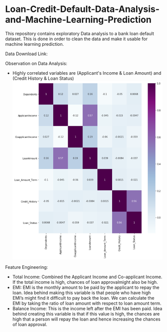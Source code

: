 # Loan-Credit-Default-Data-Analysis-and-Machine-Learning-Prediction
This repository contains exploratory Data analysis to a bank loan default dataset. This is done in order to clean the data and make it usable for machine learning prediction.

Data Download Link: 

Observation on Data Analysis: 
- Highly correlated variables are (Applicant's Income & Loan Amount) and (Credit History & Loan Status)
![alt text](https://github.com/azlaanmsamad/Loan-Credit-Default-Data-Analysis-and-Machine-Learning-Prediction/blob/master/Tutorials/coursera/exploratory%20data%20analysis/plots/corr.png)


Feature Engineering:
- Total Income: Combined the Applicant Income and Co-applicant Income. If the total income is high, chances of loan approvalmight also be high.
- EMI: EMI is the monthly amount to be paid by the applicant to repay the loan. Idea behind making this variable is that people who have high EMI’s might find it difficult to pay back the loan. We can calculate the EMI by taking the ratio of loan amount with respect to loan amount term.
- Balance Income: This is the income left after the EMI has been paid. Idea behind creating this variable is that if this value is high, the chances are high that a person will repay the loan and hence increasing the chances of loan approval.




